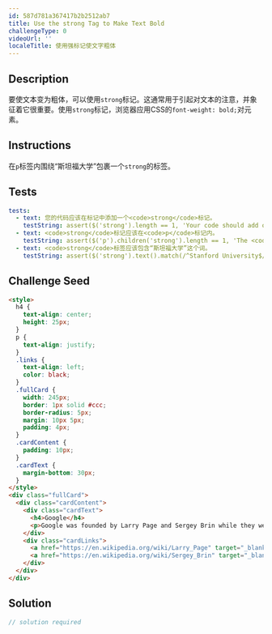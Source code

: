 ```yaml
---
id: 587d781a367417b2b2512ab7
title: Use the strong Tag to Make Text Bold
challengeType: 0
videoUrl: ''
localeTitle: 使用强标记使文字粗体
---
```


## Description
<section id="description">要使文本变为粗体，可以使用<code>strong</code>标记。这通常用于引起对文本的注意，并象征着它很重要。使用<code>strong</code>标记，浏览器应用CSS的<code>font-weight: bold;</code>对元素。 </section>

## Instructions
<section id="instructions">在<code>p</code>标签内围绕“斯坦福大学”包裹一个<code>strong</code>的标签。 </section>

## Tests
<section id='tests'>

```yml
tests:
  - text: 您的代码应该在标记中添加一个<code>strong</code>标记。
    testString: assert($('strong').length == 1, 'Your code should add one <code>strong</code> tag to the markup.');
  - text: <code>strong</code>标记应该在<code>p</code>标记内。
    testString: assert($('p').children('strong').length == 1, 'The <code>strong</code> tag should be inside the <code>p</code> tag.');
  - text: <code>strong</code>标签应该包含“斯坦福大学”这个词。
    testString: assert($('strong').text().match(/^Stanford University$/gi), 'The <code>strong</code> tag should wrap around the words "Stanford University".');

```

</section>

## Challenge Seed
<section id='challengeSeed'>

<div id='html-seed'>

```html
<style>
  h4 {
    text-align: center;
    height: 25px;
  }
  p {
    text-align: justify;
  }
  .links {
    text-align: left;
    color: black;
  }
  .fullCard {
    width: 245px;
    border: 1px solid #ccc;
    border-radius: 5px;
    margin: 10px 5px;
    padding: 4px;
  }
  .cardContent {
    padding: 10px;
  }
  .cardText {
    margin-bottom: 30px;
  }
</style>
<div class="fullCard">
  <div class="cardContent">
    <div class="cardText">
      <h4>Google</h4>
      <p>Google was founded by Larry Page and Sergey Brin while they were Ph.D. students at Stanford University.</p>
    </div>
    <div class="cardLinks">
      <a href="https://en.wikipedia.org/wiki/Larry_Page" target="_blank" class="links">Larry Page</a><br><br>
      <a href="https://en.wikipedia.org/wiki/Sergey_Brin" target="_blank" class="links">Sergey Brin</a>
    </div>
  </div>
</div>

```

</div>



</section>

## Solution
<section id='solution'>

```js
// solution required
```
</section>
